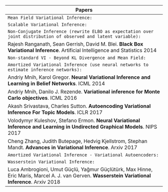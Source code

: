 | Papers |
|-----------------|
| `Mean Field Variational Inference:` |
| `Scalable Variational Inference:` |
| `Non-Conjugate Inference (rewrite ELBO as expectation over joint distribution of observed and latent variable):` |
| Rajesh Ranganath, Sean Gerrish, David M. Blei. **Black Box Variational Inference**. Artificial Intelligence and Statistics 2014 |
| `Non-standard VI - Beyond KL Divergence and Mean Field:` |
| `Amortized Variational Inference (use neural networks to estimate inference networks):` |
| Andriy Mnih, Karol Gregor. **Neural Variational Inference and Learning in Belief Networks**. ICML 2014 |
| Andriy Mnih, Danilo J. Rezende. **Variational inference for Monte Carlo objectives**. ICML 2016 |
| Akash Srivastava, Charles Sutton. **Autoencoding Variational Inference For Topic Models**. ICLR 2017 |
| Volodymyr Kuleshov, Stefano Ermon. **Neural Variational Inference and Learning in Undirected Graphical Models**. NIPS 2017 |
| Cheng Zhang, Judith Butepage, Hedvig Kjellstrom, Stephan Mandt. **Advances in Variational Inference**. Arxiv 2017 |
| `Amortized Variational Inference - Variational Autoencoders:` |
| `Wasserstein Variational Inference:` |
| Luca Ambrogioni, Umut Güçlü, Yağmur Güçlütürk, Max Hinne, Eric Maris, Marcel A. J. van Gerven. **Wasserstein Variational Inference**. Arxiv 2018 |
